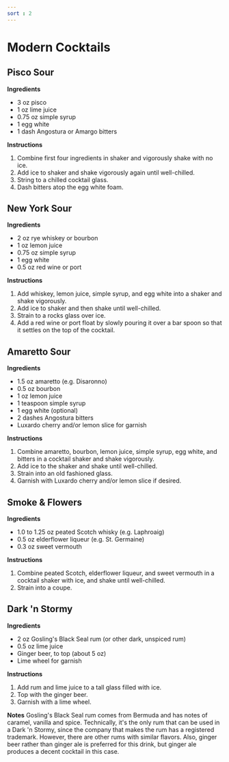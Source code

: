 ```yaml
---
sort : 2
---
```


# Modern Cocktails

## Pisco Sour

__Ingredients__
- 3 oz pisco
- 1 oz lime juice
- 0.75 oz simple syrup
- 1 egg white
- 1 dash Angostura or Amargo bitters

__Instructions__
1. Combine first four ingredients in shaker and vigorously shake with
no ice.
2. Add ice to shaker and shake vigorously again until well-chilled.
3. String to a chilled cocktail glass.
4. Dash bitters atop the egg white foam.

## New York Sour

__Ingredients__
- 2 oz rye whiskey or bourbon
- 1 oz lemon juice
- 0.75 oz simple syrup
- 1 egg white
- 0.5 oz red wine or port

__Instructions__
1. Add whiskey, lemon juice, simple syrup, and egg white into a shaker
and shake vigorously.
2. Add ice to shaker and then shake until well-chilled.
3. Strain to a rocks glass over ice.
4. Add a red wine or port float by slowly pouring it over a bar spoon
so that it settles on the top of the cocktail.

## Amaretto Sour

__Ingredients__
- 1.5 oz amaretto (e.g. Disaronno)
- 0.5 oz bourbon
- 1 oz lemon juice
- 1 teaspoon simple syrup
- 1 egg white (optional)
- 2 dashes Angostura bitters
- Luxardo cherry and/or lemon slice for garnish

__Instructions__
1. Combine amaretto, bourbon, lemon juice, simple syrup, egg white,
and bitters in a cocktail shaker and shake vigorously.
2. Add ice to the shaker and shake until well-chilled.
3. Strain into an old fashioned glass.
4. Garnish with Luxardo cherry and/or lemon slice if desired.

## Smoke & Flowers

__Ingredients__
- 1.0 to 1.25 oz peated Scotch whisky (e.g. Laphroaig)
- 0.5 oz elderflower liqueur (e.g. St. Germaine)
- 0.3 oz sweet vermouth

__Instructions__
1. Combine peated Scotch, elderflower liqueur, and sweet vermouth in a cocktail
shaker with ice, and shake until well-chilled.
2. Strain into a coupe.

## Dark 'n Stormy

__Ingredients__
- 2 oz Gosling's Black Seal rum (or other dark, unspiced rum)
- 0.5 oz lime juice
- Ginger beer, to top (about 5 oz)
- Lime wheel for garnish

__Instructions__
1. Add rum and lime juice to a tall glass filled with ice.
2. Top with the ginger beer.
3. Garnish with a lime wheel.

__Notes__
Gosling's Black Seal rum comes from Bermuda and has notes of caramel,
vanilla and spice. Technically, it's the only rum that can be used in
a Dark 'n Stormy, since the company that makes the rum has a
registered trademark. However, there are other rums with similar
flavors. Also, ginger beer rather than ginger ale is preferred for
this drink, but ginger ale produces a decent cocktail in this case.
